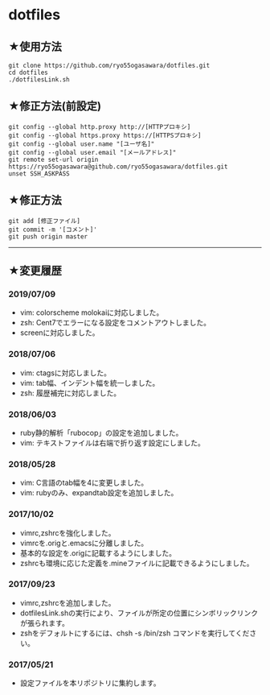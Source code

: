 # dotfiles
## ★使用方法
    git clone https://github.com/ryo55ogasawara/dotfiles.git
    cd dotfiles
    ./dotfilesLink.sh

## ★修正方法(前設定)
    git config --global http.proxy http://[HTTPプロキシ]
    git config --global https.proxy https://[HTTPSプロキシ]
    git config --global user.name "[ユーザ名]"
    git config --global user.email "[メールアドレス]"
    git remote set-url origin https://ryo55ogasawara@github.com/ryo55ogasawara/dotfiles.git
    unset SSH_ASKPASS

## ★修正方法
    git add [修正ファイル]
    git commit -m '[コメント]'
    git push origin master

---

## ★変更履歴
### 2019/07/09
* vim: colorscheme molokaiに対応しました。
* zsh: Cent7でエラーになる設定をコメントアウトしました。
* screenに対応しました。

### 2018/07/06
* vim: ctagsに対応しました。
* vim: tab幅、インデント幅を統一しました。
* zsh: 履歴補完に対応しました。

### 2018/06/03
* ruby静的解析「rubocop」の設定を追加しました。
* vim: テキストファイルは右端で折り返す設定にしました。

### 2018/05/28
* vim: C言語のtab幅を4に変更しました。
* vim: rubyのみ、expandtab設定を追加しました。

### 2017/10/02
* vimrc,zshrcを強化しました。
* vimrcを.origと.emacsに分離しました。
* 基本的な設定を.origに記載するようにしました。
* zshrcも環境に応じた定義を.mineファイルに記載できるようにしました。

### 2017/09/23
* vimrc,zshrcを追加しました。
* dotfilesLink.shの実行により、ファイルが所定の位置にシンボリックリンクが張られます。
* zshをデフォルトにするには、chsh -s /bin/zsh コマンドを実行してください。

### 2017/05/21
* 設定ファイルを本リポジトリに集約します。

